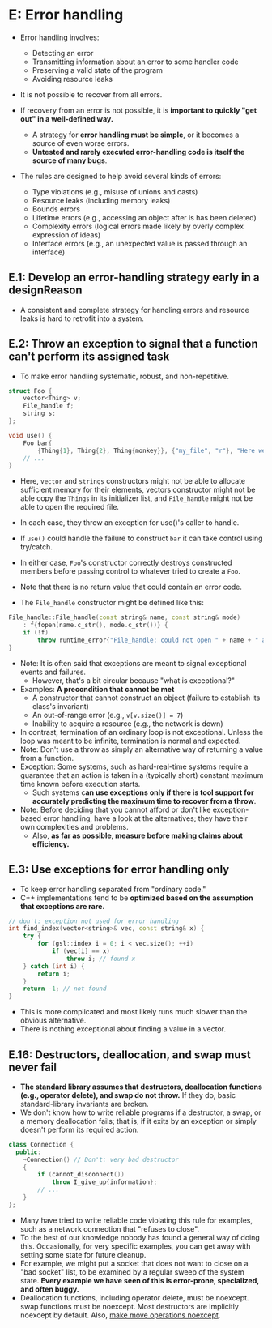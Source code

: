 # E: Error handling
- Error handling involves:
  - Detecting an error
  - Transmitting information about an error to some handler code
  - Preserving a valid state of the program
  - Avoiding resource leaks
- It is not possible to recover from all errors.
- If recovery from an error is not possible, it is **important to quickly "get out" in a well-defined way.**
  - A strategy for **error handling must be simple**, or it becomes a source of even worse errors.
  - **Untested and rarely executed error-handling code is itself the source of many bugs**.

- The rules are designed to help avoid several kinds of errors:
  - Type violations (e.g., misuse of unions and casts)
  - Resource leaks (including memory leaks)
  - Bounds errors
  - Lifetime errors (e.g., accessing an object after is has been deleted)
  - Complexity errors (logical errors made likely by overly complex expression of ideas)
  - Interface errors (e.g., an unexpected value is passed through an interface)


## E.1: Develop an error-handling strategy early in a designReason
- A consistent and complete strategy for handling errors and resource leaks is hard to retrofit into a system.

## E.2: Throw an exception to signal that a function can't perform its assigned task
- To make error handling systematic, robust, and non-repetitive.

```cpp
struct Foo {
    vector<Thing> v;
    File_handle f;
    string s;
};

void use() {
    Foo bar{
        {Thing{1}, Thing{2}, Thing{monkey}}, {"my_file", "r"}, "Here we go!"};
    // ...
}
```
- Here, `vector` and `strings` constructors might not be able to allocate sufficient memory for their elements, vectors constructor might not be able copy the `Things` in its initializer list, and `File_handle` might not be able to open the required file.
- In each case, they throw an exception for use()'s caller to handle.
- If `use()` could handle the failure to construct `bar` it can take control using try/catch.
- In either case, `Foo`'s constructor correctly destroys constructed members before passing control to whatever tried to create a `Foo`.
- Note that there is no return value that could contain an error code.

- The `File_handle` constructor might be defined like this:
```cpp
File_handle::File_handle(const string& name, const string& mode)
    : f{fopen(name.c_str(), mode.c_str())} {
    if (!f)
        throw runtime_error{"File_handle: could not open " + name + " as " + mode};
}
```
- Note: It is often said that exceptions are meant to signal exceptional events and failures.
  - However, that's a bit circular because "what is exceptional?"
- Examples: **A precondition that cannot be met**
  - A constructor that cannot construct an object (failure to establish its class's invariant)
  - An out-of-range error (e.g., `v[v.size()] = 7`)
  - Inability to acquire a resource (e.g., the network is down)
- In contrast, termination of an ordinary loop is not exceptional. Unless the loop was meant to be infinite, termination is normal and expected.
- Note: Don't use a throw as simply an alternative way of returning a value from a function.
- Exception: Some systems, such as hard-real-time systems require a guarantee that an action is taken in a (typically short) constant maximum time known before execution starts.
  - Such systems c**an use exceptions only if there is tool support for accurately predicting the maximum time to recover from a throw**.
- Note: Before deciding that you cannot afford or don't like exception-based error handling, have a look at the alternatives; they have their own complexities and problems.
  - Also, **as far as possible, measure before making claims about efficiency.**

## E.3: Use exceptions for error handling only
- To keep error handling separated from "ordinary code."
- C++ implementations tend to be **optimized based on the assumption that exceptions are rare.**

```cpp
// don't: exception not used for error handling
int find_index(vector<string>& vec, const string& x) {
    try {
        for (gsl::index i = 0; i < vec.size(); ++i)
            if (vec[i] == x)
                throw i; // found x
    } catch (int i) {
        return i;
    }
    return -1; // not found
}
```
- This is more complicated and most likely runs much slower than the obvious alternative.
- There is nothing exceptional about finding a value in a vector.









## E.16: Destructors, deallocation, and swap must never fail
- **The standard library assumes that destructors, deallocation functions (e.g., operator delete), and swap do not throw.** If they do, basic standard-library invariants are broken.
- We don't know how to write reliable programs if a destructor, a swap, or a memory deallocation fails; that is, if it exits by an exception or simply doesn't perform its required action.
```cpp
class Connection {
  public:
    ~Connection() // Don't: very bad destructor
    {
        if (cannot_disconnect())
            throw I_give_up{information};
        // ...
    }
};
```
- Many have tried to write reliable code violating this rule for examples, such as a network connection that "refuses to close".
- To the best of our knowledge nobody has found a general way of doing this. Occasionally, for very specific examples, you can get away with setting some state for future cleanup.
- For example, we might put a socket that does not want to close on a "bad socket" list, to be examined by a regular sweep of the system state. **Every example we have seen of this is error-prone, specialized, and often buggy.**
- Deallocation functions, including operator delete, must be noexcept. swap functions must be noexcept. Most destructors are implicitly noexcept by default. Also, [make move operations noexcept](C.copy.md#c66-make-move-operations-noexcept).

